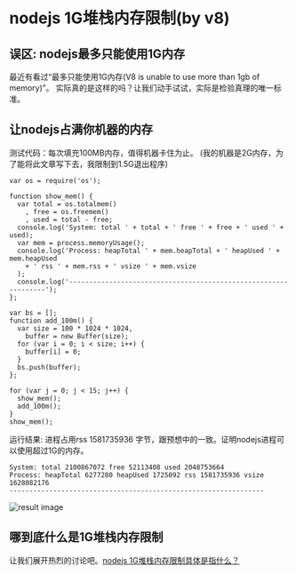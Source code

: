 # nodejs 1G堆栈内存限制(by v8)

## 误区: nodejs最多只能使用1G内存

最近有看过“最多只能使用1G内存(V8 is unable to use more than 1gb of memory)”。
实际真的是这样的吗？让我们动手试试，实际是检验真理的唯一标准。

## 让nodejs占满你机器的内存

测试代码：每次填充100MB内存，值得机器卡住为止。
(我的机器是2G内存，为了能将此文章写下去，我限制到1.5G退出程序)

    var os = require('os');
    
    function show_mem() {
      var total = os.totalmem()
        , free = os.freemem()
        , used = total - free;
      console.log('System: total ' + total + ' free ' + free + ' used ' + used);
      var mem = process.memoryUsage();
      console.log('Process: heapTotal ' + mem.heapTotal + ' heapUsed ' + mem.heapUsed
        + ' rss ' + mem.rss + ' vsize ' + mem.vsize
      );
      console.log('----------------------------------------------------------------');
    };
    
    var bs = [];
    function add_100m() {
      var size = 100 * 1024 * 1024,
        buffer = new Buffer(size);
      for (var i = 0; i < size; i++) {
        buffer[i] = 0;
      }
      bs.push(buffer);
    };
    
    for (var j = 0; j < 15; j++) {
      show_mem();
      add_100m();
    }
    show_mem();

运行结果: 进程占用rss 1581735936 字节，跟预想中的一致。证明nodejs进程可以使用超过1G的内存。

    System: total 2100867072 free 52113408 used 2048753664
    Process: heapTotal 6277280 heapUsed 1725092 rss 1581735936 vsize 1628082176
    ----------------------------------------------------------------

![result image](http://images.cnblogs.com/cnblogs_com/fengmk2/293079/o_v81glimit.png)

## 哪到底什么是1G堆栈内存限制

让我们展开热烈的讨论吧。[nodejs 1G堆栈内存限制具体是指什么？](http://zheye.org/asks/4da05d30fd503c24f9000001)